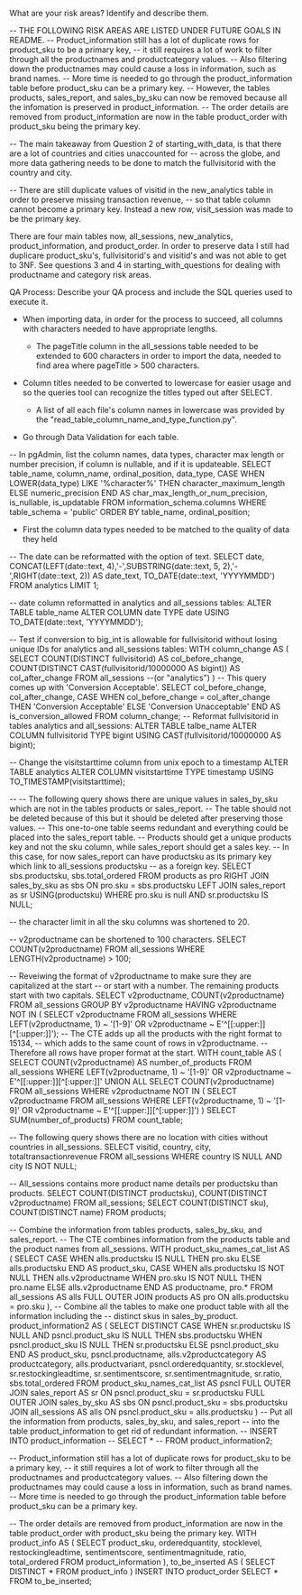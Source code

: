 What are your risk areas? Identify and describe them.

-- THE FOLLOWING RISK AREAS ARE LISTED UNDER FUTURE GOALS IN README.
-- Product_information still has a lot of duplicate rows for product_sku to be a primary key,
-- it still requires a lot of work to filter through all the productnames and productcategory values.
-- Also filtering down the productnames may could cause a loss in information, such as brand names.
-- More time is needed to go through the product_information table before product_sku can be a primary key.
-- However, the tables products, sales_report, and sales_by_sku can now be removed because all the infomation is preserved in product_information.
-- The order details are removed from product_information are now in the table product_order with product_sku being the primary key.

-- The main takeaway from Question 2 of starting_with_data, is that there are a lot of countries and cities unaccounted for
-- across the globe, and more data gathering needs to be done to match the fullvisitorid with the country and city.

-- There are still duplicate values of visitid in the new_analytics table in order to preserve missing transaction revenue,
-- so that table column cannot become a primary key. Instead a new row, visit_session was made to be the primary key.


There are four main tables now, all_sessions, new_analytics, product_information, and product_order.
In order to preserve data I still had duplicare product_sku's, fullvisitorid's and visitid's and was not able to get to 3NF.
See questions 3 and 4 in starting_with_questions for dealing with productname and category risk areas.


QA Process:
Describe your QA process and include the SQL queries used to execute it.

- When importing data, in order for the process to succeed, all columns with characters needed to have appropriate lengths.
	- The pageTitle column in the all_sessions table needed to be extended to 600 characters in order to import the data,
	needed to find area where pageTitle > 500 characters.
- Column titles needed to be converted to lowercase for easier usage and so the queries tool can recognize the titles typed out after SELECT.
	- A list of all each file's column names in lowercase was provided by the "read_table_column_name_and_type_function.py".

- Go through Data Validation for each table.

-- In pgAdmin, list the column names, data types, character max length or number precision, if column is nullable, and if it is updateable.
SELECT table_name, column_name, ordinal_position, data_type, 
	CASE 
		WHEN LOWER(data_type) LIKE '%character%'
			THEN character_maximum_length
		ELSE numeric_precision
	END AS char_max_length_or_num_precision,
	is_nullable, is_updatable
FROM information_schema.columns
WHERE table_schema = 'public'
ORDER BY table_name, ordinal_position;

- First the column data types needed to be matched to the quality of data they held

-- The date can be reformatted with the option of text.
SELECT date, CONCAT(LEFT(date::text, 4),'-',SUBSTRING(date::text, 5, 2),'-',RIGHT(date::text, 2)) AS date_text,
	TO_DATE(date::text, 'YYYYMMDD')
FROM analytics
LIMIT 1;

-- date column reformatted in analytics and all_sessions tables:
ALTER TABLE table_name
ALTER COLUMN date TYPE date
USING TO_DATE(date::text, 'YYYYMMDD');

-- Test if conversion to big_int is allowable for fullvisitorid without losing unique IDs for analytics and all_sessions tables:
WITH column_change AS (
	SELECT 
		COUNT(DISTINCT fullvisitorid) AS col_before_change,
		COUNT(DISTINCT CAST(fullvisitorid/10000000 AS bigint)) AS col_after_change
	FROM all_sessions --(or "analytics")
	)
-- This query comes up with 'Conversion Acceptable'.
SELECT col_before_change, col_after_change,
	CASE
		WHEN col_before_change = col_after_change
			THEN 'Conversion Acceptable'
		ELSE 'Conversion Unacceptable'
	END AS is_conversion_allowed
FROM column_change;
-- Reformat fullvisitorid in tables analytics and all_sessions:
ALTER TABLE talbe_name
ALTER COLUMN fullvisitorid TYPE bigint
USING CAST(fullvisitorid/10000000 AS bigint);

-- Change the visitstarttime column from unix epoch to a timestamp
ALTER TABLE analytics
ALTER COLUMN visitstarttime TYPE timestamp
USING TO_TIMESTAMP(visitstarttime);

--
-- The following query shows there are unique values in sales_by_sku which are not in the tables products or sales_report.
-- The table should not be deleted because of this but it should be deleted after preserving those values.
-- This one-to-one table seems redundant and everything could be placed into the sales_report table.
-- Products should get a unique products key and not the sku column, while sales_report should get a sales key.
-- In this case, for now sales_report can have productsku as its primary key which link to all_sessions productsku
-- as a foreign key.
SELECT sbs.productsku, sbs.total_ordered
FROM products as pro
RIGHT JOIN sales_by_sku as sbs
	ON pro.sku = sbs.productsku
LEFT JOIN sales_report as sr
	USING(productsku)
WHERE pro.sku is null AND sr.productsku IS NULL;

-- the character limit in all the sku columns was shortened to 20.

-- v2productname can be shortened to 100 characters.
SELECT COUNT(v2productname)
FROM all_sessions
WHERE LENGTH(v2productname) > 100;

-- Reveiwing the format of v2productname to make sure they are capitalized at the start
-- or start with a number.  The remaining products start with two capitals.
SELECT v2productname, COUNT(v2productname)
FROM all_sessions
GROUP BY v2productname
HAVING v2productname NOT IN (
	SELECT v2productname
	FROM all_sessions
	WHERE LEFT(v2productname, 1) ~ '[1-9]'
	OR v2productname ~ E'^[[:upper:]][^[:upper:]]');
-- The CTE adds up all the products with the right format to 15134,
-- which adds to the same count of rows in v2productname.
-- Therefore all rows have proper format at the start.
WITH count_table AS (
	SELECT COUNT(v2productname) AS number_of_products
	FROM all_sessions
	WHERE LEFT(v2productname, 1) ~ '[1-9]'
	OR v2productname ~ E'^[[:upper:]][^[:upper:]]'
	UNION ALL
	SELECT COUNT(v2productname)
	FROM all_sessions
	WHERE v2productname NOT IN (
		SELECT v2productname
		FROM all_sessions
		WHERE LEFT(v2productname, 1) ~ '[1-9]'
		OR v2productname ~ E'^[[:upper:]][^[:upper:]]')
	)
SELECT SUM(number_of_products)
FROM count_table;

-- The following query shows there are no location with cities without countries in all_sessions.
SELECT visitid, country, city, totaltransactionrevenue
FROM all_sessions
WHERE country IS NULL AND city IS NOT NULL;


-- All_sessions contains more product name details per productsku than products.
SELECT COUNT(DISTINCT productsku), COUNT(DISTINCT v2productname)
FROM all_sessions;
SELECT COUNT(DISTINCT sku), COUNT(DISTINCT name)
FROM products;

-- Combine the information from tables products, sales_by_sku, and sales_report.
-- The CTE combines information from the products table and the product names from all_sessions.
WITH product_sku_names_cat_list AS (
	SELECT
		CASE
			WHEN alls.productsku IS NULL
				THEN pro.sku
			ELSE alls.productsku
		END AS product_sku,
		CASE
			WHEN alls.productsku IS NOT NULL
				THEN alls.v2productname
			WHEN pro.sku IS NOT NULL
				THEN pro.name
			ELSE alls.v2productname
		END AS productname,
	pro.*
	FROM all_sessions AS alls
	FULL OUTER JOIN products AS pro
		ON alls.productsku = pro.sku
	),
-- Combine all the tables to make one product table with all the information including the
-- distinct skus in sales_by_product.
product_information2 AS (
	SELECT DISTINCT
		CASE
			WHEN sr.productsku IS NULL AND psncl.product_sku IS NULL
				THEN sbs.productsku
			WHEN psncl.product_sku IS NULL
				THEN sr.productsku
			ELSE psncl.product_sku
		END AS product_sku,
		psncl.productname, alls.v2productcategory AS productcategory,
		alls.productvariant,
		psncl.orderedquantity, sr.stocklevel,
		sr.restockingleadtime, sr.sentimentscore, sr.sentimentmagnitude,
		sr.ratio, sbs.total_ordered
	FROM product_sku_names_cat_list AS psncl
	FULL OUTER JOIN sales_report AS sr
	ON psncl.product_sku = sr.productsku
	FULL OUTER JOIN sales_by_sku AS sbs
	ON psncl.product_sku = sbs.productsku
	JOIN all_sessions AS alls
	ON psncl.product_sku = alls.productsku
	)
-- Put all the information from products, sales_by_sku, and sales_report 
-- into the table product_information to get rid of redundant information.
-- INSERT INTO product_information
-- SELECT *
-- FROM product_information2;

-- Product_information still has a lot of duplicate rows for product_sku to be a primary key,
-- it still requires a lot of work to filter through all the productnames and productcategory values.
-- Also filtering down the productnames may could cause a loss in information, such as brand names.
-- More time is needed to go through the product_information table before product_sku can be a primary key.

-- The order details are removed from product_information are now in the table product_order with product_sku being the primary key.
WITH product_info AS (
	SELECT product_sku, 
	orderedquantity, 
	stocklevel, 
	restockingleadtime, 
	sentimentscore, 
	sentimentmagnitude, 
	ratio, 
	total_ordered
	FROM product_information
	),
to_be_inserted AS (
	SELECT DISTINCT *
	FROM product_info
	)
INSERT INTO product_order
SELECT *
FROM to_be_inserted;